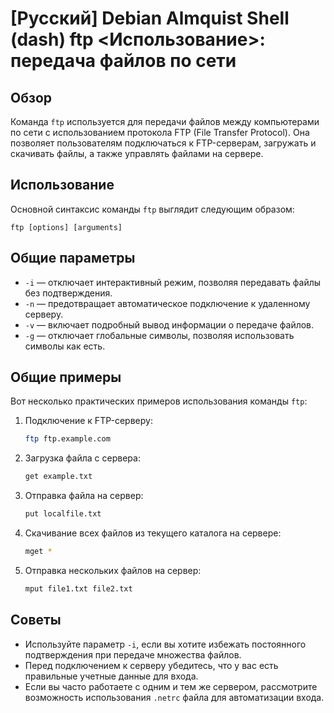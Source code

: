 # [Русский] Debian Almquist Shell (dash) ftp <Использование>: передача файлов по сети

## Обзор
Команда `ftp` используется для передачи файлов между компьютерами по сети с использованием протокола FTP (File Transfer Protocol). Она позволяет пользователям подключаться к FTP-серверам, загружать и скачивать файлы, а также управлять файлами на сервере.

## Использование
Основной синтаксис команды `ftp` выглядит следующим образом:

```
ftp [options] [arguments]
```

## Общие параметры
- `-i` — отключает интерактивный режим, позволяя передавать файлы без подтверждения.
- `-n` — предотвращает автоматическое подключение к удаленному серверу.
- `-v` — включает подробный вывод информации о передаче файлов.
- `-g` — отключает глобальные символы, позволяя использовать символы как есть.

## Общие примеры
Вот несколько практических примеров использования команды `ftp`:

1. Подключение к FTP-серверу:
   ```bash
   ftp ftp.example.com
   ```

2. Загрузка файла с сервера:
   ```bash
   get example.txt
   ```

3. Отправка файла на сервер:
   ```bash
   put localfile.txt
   ```

4. Скачивание всех файлов из текущего каталога на сервере:
   ```bash
   mget *
   ```

5. Отправка нескольких файлов на сервер:
   ```bash
   mput file1.txt file2.txt
   ```

## Советы
- Используйте параметр `-i`, если вы хотите избежать постоянного подтверждения при передаче множества файлов.
- Перед подключением к серверу убедитесь, что у вас есть правильные учетные данные для входа.
- Если вы часто работаете с одним и тем же сервером, рассмотрите возможность использования `.netrc` файла для автоматизации входа.